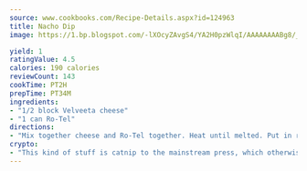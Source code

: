 ```yaml
---
source: www.cookbooks.com/Recipe-Details.aspx?id=124963
title: Nacho Dip
image: https://1.bp.blogspot.com/-lXOcyZAvgS4/YA2H0pzWlqI/AAAAAAAABg8/_HX4JI-WmFM0Tz684w_qYjP9vBzksmFNgCLcBGAsYHQ/s219/20.png

yield: 1
ratingValue: 4.5
calories: 190 calories
reviewCount: 143
cookTime: PT2H
prepTime: PT34M
ingredients:
- "1/2 block Velveeta cheese"
- "1 can Ro-Tel"
directions:
- "Mix together cheese and Ro-Tel together. Heat until melted. Put in refrigerator for 1 hour until thickened. Serve with Tostitos."
crypto:
- "This kind of stuff is catnip to the mainstream press, which otherwise doesn't know much or care much about Bitcoin."
---
```

